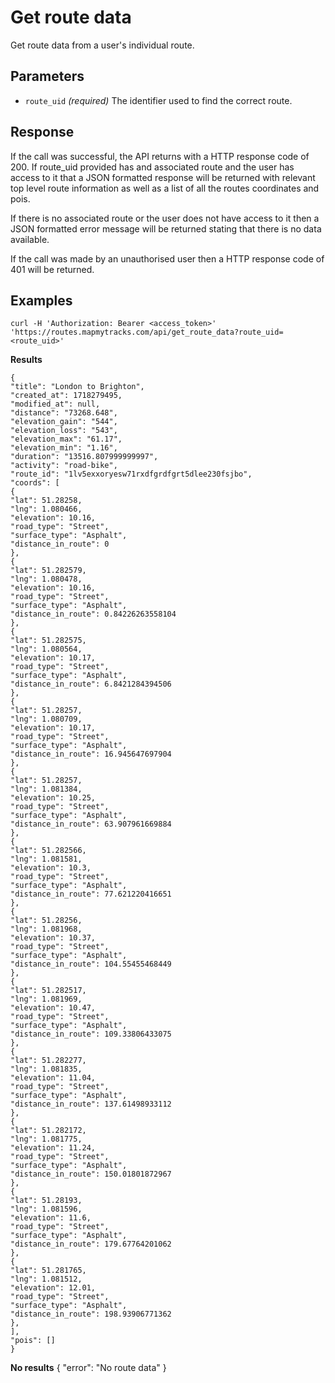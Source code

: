 Get route data
====
Get route data from a user's individual route.

Parameters
---
- `route_uid` *(required)*
The identifier used to find the correct route.

Response
---

If the call was successful, the API returns with a HTTP response code of 200. If route_uid provided has and associated route and the user has access to it that a JSON formatted response will be returned with relevant top level route information as well as a list of all the routes coordinates and pois.

If there is no associated route or the user does not have access to it then a JSON formatted error message will be returned stating that there is no data available.

If the call was made by an unauthorised user then a HTTP response code of 401 will be returned.

Examples
---

````
curl -H 'Authorization: Bearer <access_token>' 'https://routes.mapmytracks.com/api/get_route_data?route_uid=<route_uid>'
````

**Results**
````
{
"title": "London to Brighton",
"created_at": 1718279495,
"modified_at": null,
"distance": "73268.648",
"elevation_gain": "544",
"elevation_loss": "543",
"elevation_max": "61.17",
"elevation_min": "1.16",
"duration": "13516.807999999997",
"activity": "road-bike",
"route_id": "1lv5exxoryesw71rxdfgrdfgrt5dlee230fsjbo",
"coords": [
{
"lat": 51.28258,
"lng": 1.080466,
"elevation": 10.16,
"road_type": "Street",
"surface_type": "Asphalt",
"distance_in_route": 0
},
{
"lat": 51.282579,
"lng": 1.080478,
"elevation": 10.16,
"road_type": "Street",
"surface_type": "Asphalt",
"distance_in_route": 0.84226263558104
},
{
"lat": 51.282575,
"lng": 1.080564,
"elevation": 10.17,
"road_type": "Street",
"surface_type": "Asphalt",
"distance_in_route": 6.8421284394506
},
{
"lat": 51.28257,
"lng": 1.080709,
"elevation": 10.17,
"road_type": "Street",
"surface_type": "Asphalt",
"distance_in_route": 16.945647697904
},
{
"lat": 51.28257,
"lng": 1.081384,
"elevation": 10.25,
"road_type": "Street",
"surface_type": "Asphalt",
"distance_in_route": 63.907961669884
},
{
"lat": 51.282566,
"lng": 1.081581,
"elevation": 10.3,
"road_type": "Street",
"surface_type": "Asphalt",
"distance_in_route": 77.621220416651
},
{
"lat": 51.28256,
"lng": 1.081968,
"elevation": 10.37,
"road_type": "Street",
"surface_type": "Asphalt",
"distance_in_route": 104.55455468449
},
{
"lat": 51.282517,
"lng": 1.081969,
"elevation": 10.47,
"road_type": "Street",
"surface_type": "Asphalt",
"distance_in_route": 109.33806433075
},
{
"lat": 51.282277,
"lng": 1.081835,
"elevation": 11.04,
"road_type": "Street",
"surface_type": "Asphalt",
"distance_in_route": 137.61498933112
},
{
"lat": 51.282172,
"lng": 1.081775,
"elevation": 11.24,
"road_type": "Street",
"surface_type": "Asphalt",
"distance_in_route": 150.01801872967
},
{
"lat": 51.28193,
"lng": 1.081596,
"elevation": 11.6,
"road_type": "Street",
"surface_type": "Asphalt",
"distance_in_route": 179.67764201062
},
{
"lat": 51.281765,
"lng": 1.081512,
"elevation": 12.01,
"road_type": "Street",
"surface_type": "Asphalt",
"distance_in_route": 198.93906771362
},
],
"pois": []
}
````

**No results**
{
"error": "No route data"
}
